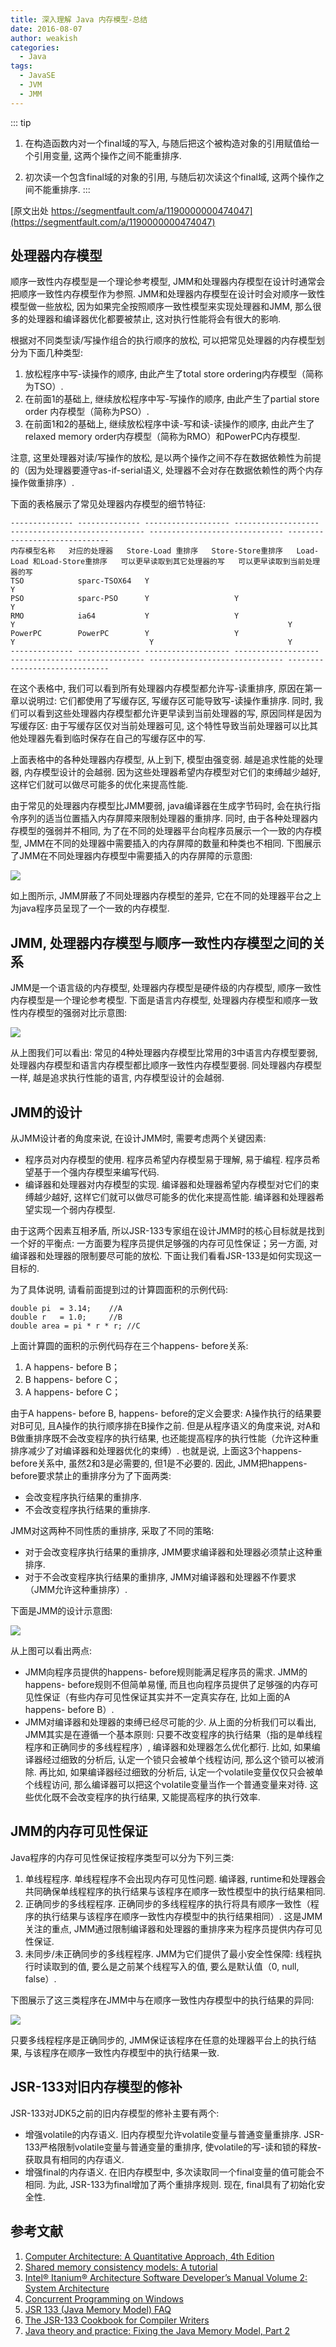 ```yaml
---
title: 深入理解 Java 内存模型-总结
date: 2016-08-07
author: weakish
categories:
  - Java
tags: 
  - JavaSE
  - JVM
  - JMM
---
```


::: tip
1. 在构造函数内对一个final域的写入, 与随后把这个被构造对象的引用赋值给一个引用变量, 这两个操作之间不能重排序. 

2. 初次读一个包含final域的对象的引用, 与随后初次读这个final域, 这两个操作之间不能重排序. 
:::

[原文出处 https://segmentfault.com/a/1190000000474047](https://segmentfault.com/a/1190000000474047)

<!-- more -->

## 处理器内存模型

顺序一致性内存模型是一个理论参考模型, JMM和处理器内存模型在设计时通常会把顺序一致性内存模型作为参照. JMM和处理器内存模型在设计时会对顺序一致性模型做一些放松, 因为如果完全按照顺序一致性模型来实现处理器和JMM, 那么很多的处理器和编译器优化都要被禁止, 这对执行性能将会有很大的影响. 

根据对不同类型读/写操作组合的执行顺序的放松, 可以把常见处理器的内存模型划分为下面几种类型: 

1. 放松程序中写-读操作的顺序, 由此产生了total store ordering内存模型（简称为TSO）. 
2. 在前面1的基础上, 继续放松程序中写-写操作的顺序, 由此产生了partial store order 内存模型（简称为PSO）. 
3. 在前面1和2的基础上, 继续放松程序中读-写和读-读操作的顺序, 由此产生了relaxed memory order内存模型（简称为RMO）和PowerPC内存模型. 

注意, 这里处理器对读/写操作的放松, 是以两个操作之间不存在数据依赖性为前提的（因为处理器要遵守as-if-serial语义, 处理器不会对存在数据依赖性的两个内存操作做重排序）. 

下面的表格展示了常见处理器内存模型的细节特征: 

```
-------------- -------------- ------------------- ------------------- ------------------------------ ------------------------------ ------------------------------
内存模型名称   对应的处理器   Store-Load 重排序   Store-Store重排序   Load-Load 和Load-Store重排序   可以更早读取到其它处理器的写   可以更早读取到当前处理器的写
TSO            sparc-TSOX64   Y                                                                                                     Y
PSO            sparc-PSO      Y                   Y                                                                                 Y
RMO            ia64           Y                   Y                   Y                                                             Y
PowerPC        PowerPC        Y                   Y                   Y                              Y                              Y
-------------- -------------- ------------------- ------------------- ------------------------------ ------------------------------ ------------------------------

```

在这个表格中, 我们可以看到所有处理器内存模型都允许写-读重排序, 原因在第一章以说明过: 它们都使用了写缓存区, 写缓存区可能导致写-读操作重排序. 同时, 我们可以看到这些处理器内存模型都允许更早读到当前处理器的写, 原因同样是因为写缓存区: 由于写缓存区仅对当前处理器可见, 这个特性导致当前处理器可以比其他处理器先看到临时保存在自己的写缓存区中的写. 

上面表格中的各种处理器内存模型, 从上到下, 模型由强变弱. 越是追求性能的处理器, 内存模型设计的会越弱. 因为这些处理器希望内存模型对它们的束缚越少越好, 这样它们就可以做尽可能多的优化来提高性能. 

由于常见的处理器内存模型比JMM要弱, java编译器在生成字节码时, 会在执行指令序列的适当位置插入内存屏障来限制处理器的重排序. 同时, 由于各种处理器内存模型的强弱并不相同, 为了在不同的处理器平台向程序员展示一个一致的内存模型, JMM在不同的处理器中需要插入的内存屏障的数量和种类也不相同. 下图展示了JMM在不同处理器内存模型中需要插入的内存屏障的示意图: 

![](http://qiniu.dong4j.info/2019-07-02-bVb88p..)

如上图所示, JMM屏蔽了不同处理器内存模型的差异, 它在不同的处理器平台之上为java程序员呈现了一个一致的内存模型. 

## JMM, 处理器内存模型与顺序一致性内存模型之间的关系

JMM是一个语言级的内存模型, 处理器内存模型是硬件级的内存模型, 顺序一致性内存模型是一个理论参考模型. 下面是语言内存模型, 处理器内存模型和顺序一致性内存模型的强弱对比示意图: 

![](http://qiniu.dong4j.info/2019-07-02-bVb88H..)

从上图我们可以看出: 常见的4种处理器内存模型比常用的3中语言内存模型要弱, 处理器内存模型和语言内存模型都比顺序一致性内存模型要弱. 同处理器内存模型一样, 越是追求执行性能的语言, 内存模型设计的会越弱. 

## JMM的设计

从JMM设计者的角度来说, 在设计JMM时, 需要考虑两个关键因素: 

* 程序员对内存模型的使用. 程序员希望内存模型易于理解, 易于编程. 程序员希望基于一个强内存模型来编写代码. 
* 编译器和处理器对内存模型的实现. 编译器和处理器希望内存模型对它们的束缚越少越好, 这样它们就可以做尽可能多的优化来提高性能. 编译器和处理器希望实现一个弱内存模型. 

由于这两个因素互相矛盾, 所以JSR-133专家组在设计JMM时的核心目标就是找到一个好的平衡点: 一方面要为程序员提供足够强的内存可见性保证；另一方面, 对编译器和处理器的限制要尽可能的放松. 下面让我们看看JSR-133是如何实现这一目标的. 

为了具体说明, 请看前面提到过的计算圆面积的示例代码: 

```
double pi  = 3.14;    //A
double r   = 1.0;     //B
double area = pi * r * r; //C

```

上面计算圆的面积的示例代码存在三个happens- before关系: 

1. A happens- before B；
2. B happens- before C；
3. A happens- before C；

由于A happens- before B, happens- before的定义会要求: A操作执行的结果要对B可见, 且A操作的执行顺序排在B操作之前.  但是从程序语义的角度来说, 对A和B做重排序既不会改变程序的执行结果, 也还能提高程序的执行性能（允许这种重排序减少了对编译器和处理器优化的束缚）. 也就是说, 上面这3个happens- before关系中, 虽然2和3是必需要的, 但1是不必要的. 因此, JMM把happens- before要求禁止的重排序分为了下面两类: 

* 会改变程序执行结果的重排序. 
* 不会改变程序执行结果的重排序. 

JMM对这两种不同性质的重排序, 采取了不同的策略: 

* 对于会改变程序执行结果的重排序, JMM要求编译器和处理器必须禁止这种重排序. 
* 对于不会改变程序执行结果的重排序, JMM对编译器和处理器不作要求（JMM允许这种重排序）. 

下面是JMM的设计示意图: 

![](http://qiniu.dong4j.info/2019-07-02-bVb88L..)

从上图可以看出两点: 

* JMM向程序员提供的happens- before规则能满足程序员的需求. JMM的happens- before规则不但简单易懂, 而且也向程序员提供了足够强的内存可见性保证（有些内存可见性保证其实并不一定真实存在, 比如上面的A happens- before B）. 
* JMM对编译器和处理器的束缚已经尽可能的少. 从上面的分析我们可以看出, JMM其实是在遵循一个基本原则: 只要不改变程序的执行结果（指的是单线程程序和正确同步的多线程程序）, 编译器和处理器怎么优化都行. 比如, 如果编译器经过细致的分析后, 认定一个锁只会被单个线程访问, 那么这个锁可以被消除. 再比如, 如果编译器经过细致的分析后, 认定一个volatile变量仅仅只会被单个线程访问, 那么编译器可以把这个volatile变量当作一个普通变量来对待. 这些优化既不会改变程序的执行结果, 又能提高程序的执行效率. 

## JMM的内存可见性保证

Java程序的内存可见性保证按程序类型可以分为下列三类: 

1. 单线程程序. 单线程程序不会出现内存可见性问题. 编译器, runtime和处理器会共同确保单线程程序的执行结果与该程序在顺序一致性模型中的执行结果相同. 
2. 正确同步的多线程程序. 正确同步的多线程程序的执行将具有顺序一致性（程序的执行结果与该程序在顺序一致性内存模型中的执行结果相同）. 这是JMM关注的重点, JMM通过限制编译器和处理器的重排序来为程序员提供内存可见性保证. 
3. 未同步/未正确同步的多线程程序. JMM为它们提供了最小安全性保障: 线程执行时读取到的值, 要么是之前某个线程写入的值, 要么是默认值（0, null, false）. 

下图展示了这三类程序在JMM中与在顺序一致性内存模型中的执行结果的异同: 

![](http://qiniu.dong4j.info/2019-07-02-bVb88M..)

只要多线程程序是正确同步的, JMM保证该程序在任意的处理器平台上的执行结果, 与该程序在顺序一致性内存模型中的执行结果一致. 

## JSR-133对旧内存模型的修补

JSR-133对JDK5之前的旧内存模型的修补主要有两个: 

* 增强volatile的内存语义. 旧内存模型允许volatile变量与普通变量重排序. JSR-133严格限制volatile变量与普通变量的重排序, 使volatile的写-读和锁的释放-获取具有相同的内存语义. 
* 增强final的内存语义. 在旧内存模型中, 多次读取同一个final变量的值可能会不相同. 为此, JSR-133为final增加了两个重排序规则. 现在, final具有了初始化安全性. 

## 参考文献

1. [Computer Architecture: A Quantitative Approach, 4th Edition](http://www.amazon.com/Computer-Architecture-Fourth-Quantitative-Approach/dp/0123704901/ref=sr_1_10/102-0116773-7214567?ie=UTF8&s=books&qid=1188797467&sr=1-10)
2. [Shared memory consistency models: A tutorial](http://www.hpl.hp.com/techreports/Compaq-DEC/WRL-95-7.pdf)
3. [Intel® Itanium® Architecture Software Developer’s Manual Volume 2: System Architecture](http://www.intel.com/content/dam/www/public/us/en/documents/manuals/itanium-architecture-software-developer-rev-2-3-vol-2-manual.pdf)
4. [Concurrent Programming on Windows](http://www.amazon.com/Concurrent-Programming-Windows-Joe-Duffy/dp/032143482X/ref=sr_1_1?ie=UTF8&s=books&qid=1262571776&sr=1-1)
5. [JSR 133 (Java Memory Model) FAQ](http://www.cs.umd.edu/users/pugh/java/memoryModel/jsr-133-faq.html)
6. [The JSR-133 Cookbook for Compiler Writers](http://gee.cs.oswego.edu/dl/jmm/cookbook.html)
7. [Java theory and practice: Fixing the Java Memory Model, Part 2](http://www.ibm.com/developerworks/java/library/j-jtp03304/index.html)











